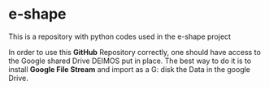# e-shape
This is a repository with python codes used in the e-shape project

In order to use this **GitHub** Repository correctly, one should have access to the Google shared Drive DEIMOS put in place.
The best way to do it is to install **Google File Stream** and import as a G: disk the Data in the google Drive.

